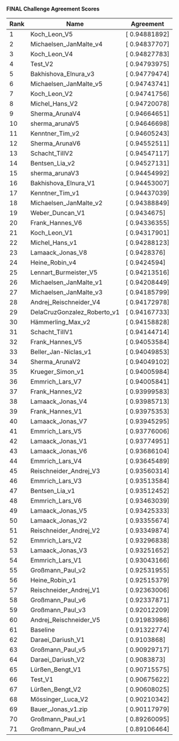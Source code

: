 **FINAL Challenge Agreement Scores**



|Rank|Name|Agreement|
|----|-----|---|
|1|Koch_Leon_V5|[ 0.94881892]|
|2|Michaelsen_JanMalte_v4|[ 0.94837707]|
|3|Koch_Leon_V4|[ 0.94827783]|
|4|Test_V2|[ 0.94793975]|
|5|Bakhishova_Elnura_v3|[ 0.94779474]|
|6|Michaelsen_JanMalte_v5|[ 0.94743741]|
|7|Koch_Leon_V2|[ 0.94741756]|
|8|Michel_Hans_V2|[ 0.94720078]|
|9|Sherma_ArunaV4|[ 0.94664651]|
|10|sherma_arunaV5|[ 0.94646698]|
|11|Kenntner_Tim_v2|[ 0.94605243]|
|12|Sherma_ArunaV6|[ 0.94552511]|
|13|Schacht_TillV2|[ 0.94547117]|
|14|Bentsen_Lia_v2|[ 0.94527131]|
|15|sherma_arunaV3|[ 0.94454992]|
|16|Bakhishova_Elnura_V1|[ 0.94453007]|
|17|Kenntner_Tim_v1|[ 0.94437039]|
|18|Michaelsen_JanMalte_v2|[ 0.94388849]|
|19|Weber_Duncan_V1|[ 0.9434675]|
|20|Frank_Hannes_V6|[ 0.94336355]|
|21|Koch_Leon_V1|[ 0.94317901]|
|22|Michel_Hans_v1|[ 0.94288123]|
|23|Lamaack_Jonas_V8|[ 0.9428376]|
|24|Heine_Robin_v4|[ 0.9424594]|
|25|Lennart_Burmeister_V5|[ 0.94213516]|
|26|Michaelsen_JanMalte_v1|[ 0.94208449]|
|27|Michaelsen_JanMalte_v3|[ 0.94185799]|
|28|Andrej_Reischneider_V4|[ 0.94172978]|
|29|DelaCruzGonzalez_Roberto_v1|[ 0.94167733]|
|30|Hämmerling_Max_v2|[ 0.94158828]|
|31|Schacht_TillV1|[ 0.94144714]|
|32|Frank_Hannes_V5|[ 0.94053584]|
|33|Beller_Jan-Niclas_v1|[ 0.94049853]|
|34|Sherma_ArunaV2|[ 0.94049102]|
|35|Krueger_Simon_v1|[ 0.94005984]|
|36|Emmrich_Lars_V7|[ 0.94005841]|
|37|Frank_Hannes_V2|[ 0.93999583]|
|38|Lamaack_Jonas_V4|[ 0.93985713]|
|39|Frank_Hannes_V1|[ 0.93975353]|
|40|Lamaack_Jonas_V7|[ 0.93945295]|
|41|Emmrich_Lars_V5|[ 0.93776006]|
|42|Lamaack_Jonas_V1|[ 0.93774951]|
|43|Lamaack_Jonas_V6|[ 0.93686104]|
|44|Emmrich_Lars_V4|[ 0.93645489]|
|45|Reischneider_Andrej_V3|[ 0.93560314]|
|46|Emmrich_Lars_V3|[ 0.93513584]|
|47|Bentsen_Lia_v1|[ 0.93512452]|
|48|Emmrich_Lars_V6|[ 0.93463039]|
|49|Lamaack_Jonas_V5|[ 0.93425333]|
|50|Lamaack_Jonas_V2|[ 0.93355674]|
|51|Reischneider_Andrej_V2|[ 0.93349874]|
|52|Emmrich_Lars_V2|[ 0.93296838]|
|53|Lamaack_Jonas_V3|[ 0.93251652]|
|54|Emmrich_Lars_V1|[ 0.93043166]|
|55|Großmann_Paul_v2|[ 0.92531955]|
|56|Heine_Robin_v1|[ 0.92515379]|
|57|Reischneider_Andrej_V1|[ 0.92363006]|
|58|Großmann_Paul_v6|[ 0.92337871]|
|59|Großmann_Paul_v3|[ 0.92012209]|
|60|Andrej_Reischneider_V5|[ 0.91983986]|
|61|Baseline|[ 0.91322774]|
|62|Daraei_Dariush_V1|[ 0.9103868]|
|63|Großmann_Paul_v5|[ 0.90929717]|
|64|Daraei_Dariush_V2|[ 0.9083873]|
|65|Lürßen_Bengt_V1|[ 0.90715575]|
|66|Test_V1|[ 0.90675622]|
|67|Lürßen_Bengt_V2|[ 0.90608025]|
|68|Mössinger_Luca_V2|[ 0.90210342]|
|69|Bauer_Jonas_v1.zip|[ 0.90117979]|
|70|Großmann_Paul_v1|[ 0.89260095]|
|71|Großmann_Paul_v4|[ 0.89106464]|
